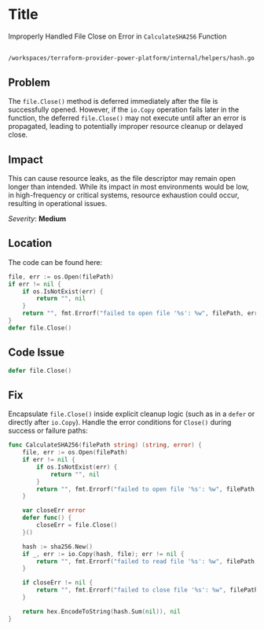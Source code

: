 # Title

Improperly Handled File Close on Error in `CalculateSHA256` Function

##

`/workspaces/terraform-provider-power-platform/internal/helpers/hash.go`

## Problem

The `file.Close()` method is deferred immediately after the file is successfully opened. However, if the `io.Copy` operation fails later in the function, the deferred `file.Close()` may not execute until after an error is propagated, leading to potentially improper resource cleanup or delayed close.

## Impact

This can cause resource leaks, as the file descriptor may remain open longer than intended. While its impact in most environments would be low, in high-frequency or critical systems, resource exhaustion could occur, resulting in operational issues.

*Severity*: **Medium**

## Location

The code can be found here:

```go
file, err := os.Open(filePath)
if err != nil {
    if os.IsNotExist(err) {
        return "", nil
    }
    return "", fmt.Errorf("failed to open file '%s': %w", filePath, err)
}
defer file.Close()
```

## Code Issue

```go
defer file.Close()
```

## Fix

Encapsulate `file.Close()` inside explicit cleanup logic (such as in a `defer` or directly after `io.Copy`). Handle the error conditions for `Close()` during success or failure paths:

```go
func CalculateSHA256(filePath string) (string, error) {
    file, err := os.Open(filePath)
    if err != nil {
        if os.IsNotExist(err) {
            return "", nil
        }
        return "", fmt.Errorf("failed to open file '%s': %w", filePath, err)
    }

    var closeErr error
    defer func() {
        closeErr = file.Close()
    }()

    hash := sha256.New()
    if _, err := io.Copy(hash, file); err != nil {
        return "", fmt.Errorf("failed to read file '%s': %w", filePath, err)
    }

    if closeErr != nil {
        return "", fmt.Errorf("failed to close file '%s': %w", filePath, closeErr)
    }

    return hex.EncodeToString(hash.Sum(nil)), nil
}
```
